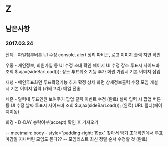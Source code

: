 # Z
## 남은사항
### 2017.03.24

전체 - 파일첨부버튼 UI 수정
       console, alert 정리
       파비콘, 로고
       이미지 출력 지연 확인

우종 - 개인정보, 회원가입 등 UI 수정
       초대 확인 페이지 UI 수정
       장소 투표시 사이드바 조회 $.ajax(sideBarLoad());
       장소 투표취소 기능 추가
       회원 가입시 기본 이미지 삽입
       
재녕 - 메인투표화면 투표확정기능 추가
       확정 상세 화면 상세정보출력 수정
       모임 개설 시 기본 이미지 입력.(카테고리)
       메일 전송
       
세훈 - 달력내 투표인원 보여주기 팝업 클릭 이벤트 수정 (완료)
       날짜 입력 시 팝업 버튼 등 UI 수정
       날짜 투표시 사이드바 조회 $.ajax(sideBarLoad()); (완료)
       URL 필터(페이지이동)
       
희경 -  D-DAY 승락여부(accept) 확인 후 가져오기

-- meetmain: body - style="padding-right: 19px" 찾아서 막기 
   초대확인에서 투표마감일 지나버린 모임도 뜬다??
-- 모임리스트 최신 정렬 순서 수정할 것 (완료)

